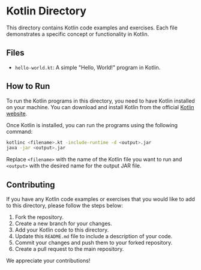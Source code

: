 # Kotlin Directory

This directory contains Kotlin code examples and exercises. Each file demonstrates a specific concept or functionality in Kotlin.

## Files

- `hello-world.kt`: A simple "Hello, World!" program in Kotlin.

## How to Run

To run the Kotlin programs in this directory, you need to have Kotlin installed on your machine. You can download and install Kotlin from the official [Kotlin website](https://kotlinlang.org/).

Once Kotlin is installed, you can run the programs using the following command:

```bash
kotlinc <filename>.kt -include-runtime -d <output>.jar
java -jar <output>.jar
```

Replace `<filename>` with the name of the Kotlin file you want to run and `<output>` with the desired name for the output JAR file.

## Contributing

If you have any Kotlin code examples or exercises that you would like to add to this directory, please follow the steps below:

1. Fork the repository.
2. Create a new branch for your changes.
3. Add your Kotlin code to this directory.
4. Update this `README.md` file to include a description of your code.
5. Commit your changes and push them to your forked repository.
6. Create a pull request to the main repository.

We appreciate your contributions!
